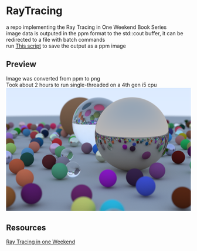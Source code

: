 
# RayTracing

a repo implementing the Ray Tracing in One Weekend Book Series  
image data is outputed in the ppm format to the std::cout buffer, it can be redirected to a file with batch commands  
run [This script](./x64/Release/SaveImage.bat) to save the output as a ppm image

## Preview

Image was converted from ppm to png  
Took about 2 hours to run single-threaded on a 4th gen i5 cpu  
![Ray Traced Image](./preview.png)

## Resources

[Ray Tracing in one Weekend](https://raytracing.github.io/)	
